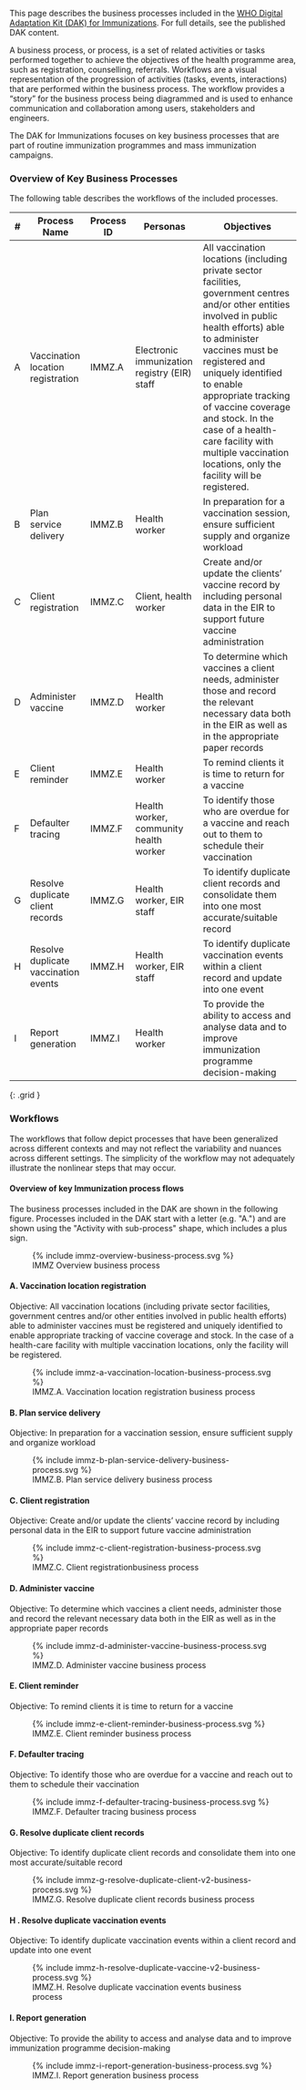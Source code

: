 This page describes the business processes included in the [WHO Digital
Adaptation Kit (DAK) for Immunizations](https://worldhealthorganization.github.io/smart-dak-immz/index.html). 
For full details, see the published DAK content.

A business process, or process, is a set of related activities or tasks 
performed together to achieve the objectives of the health programme area, 
such as registration, counselling, referrals. Workflows are a visual 
representation of the progression of activities (tasks, events, interactions) 
that are performed within the business process. The workflow provides a “story” 
for the business process being diagrammed and is used to enhance communication 
and collaboration among users, stakeholders and engineers.

The DAK for Immunizations focuses on key business processes that are
part of routine immunization programmes and mass immunization
campaigns.

### Overview of Key Business Processes 
The following table describes the workflows of the included processes. 

|    # | Process Name | Process ID | Personas | Objectives |
|---|---|---|---|---|
| A | Vaccination location registration  | IMMZ.A | Electronic immunization registry (EIR) staff | All vaccination locations (including private sector facilities, government centres and/or other entities involved in public health efforts) able to administer vaccines must be registered and uniquely identified to enable appropriate tracking of vaccine coverage and stock. In the case of a health-care facility with multiple vaccination locations, only the facility will be registered. |
| B | Plan service delivery  | IMMZ.B | Health worker | In preparation for a vaccination session, ensure sufficient supply and organize workload  |
| C | Client registration | IMMZ.C | Client, health worker | Create and/or update the clients’ vaccine record by including personal data in the EIR to support future vaccine administration |
| D | Administer vaccine  | IMMZ.D | Health worker | To determine which vaccines a client needs, administer those and record the relevant necessary data both in the EIR as well as in the appropriate paper records |
| E | Client reminder  | IMMZ.E | Health worker | To remind clients it is time to return for a vaccine |
| F | Defaulter tracing  | IMMZ.F | Health worker, community health worker | To identify those who are overdue for a vaccine and reach out to them to schedule their vaccination |
| G | Resolve duplicate client records  | IMMZ.G | Health worker, EIR staff | To identify duplicate client records and consolidate them into one most accurate/suitable record |
| H  | Resolve duplicate vaccination events  | IMMZ.H | Health worker, EIR staff | To identify duplicate vaccination events within a client record and update into one event |
| I | Report generation  | IMMZ.I | Health worker | To provide the ability to access and analyse data and to improve immunization programme decision-making |
{: .grid }

### Workflows
The workflows that follow depict processes that have been generalized across different contexts and may not reflect the variability and nuances across different settings. The simplicity of the workflow may not adequately illustrate the nonlinear steps that may occur.

#### Overview of key Immunization process flows
The business processes included in the DAK are shown in the following figure. Processes included in the DAK start with a letter (e.g. "A.") and are shown using the "Activity with sub-process" shape, which includes a plus sign. 

<figure>
  {% include immz-overview-business-process.svg %}
  <figcaption>IMMZ Overview business process</figcaption> 
</figure>

####  A.  Vaccination location registration  
Objective: All vaccination locations (including private sector facilities, government centres and/or other entities involved in public health efforts) able to administer vaccines must be registered and uniquely identified to enable appropriate tracking of vaccine coverage and stock. In the case of a health-care facility with multiple vaccination locations, only the facility will be registered.

<figure>
  {% include immz-a-vaccination-location-business-process.svg %}
  <figcaption>IMMZ.A. Vaccination location registration business process</figcaption> 
</figure>


####  B.  Plan service delivery  
Objective: In preparation for a vaccination session, ensure sufficient supply and organize workload 

<figure>
  {% include immz-b-plan-service-delivery-business-process.svg %}
  <figcaption>IMMZ.B. Plan service delivery business process</figcaption> 
</figure>


####  C.  Client registration 
Objective: Create and/or update the clients’ vaccine record by including personal data in the EIR to support future vaccine administration

<figure>
  {% include immz-c-client-registration-business-process.svg %}
  <figcaption>IMMZ.C. Client registrationbusiness process</figcaption> 
</figure>


####  D.  Administer vaccine  
Objective: To determine which vaccines a client needs, administer those and record the relevant necessary data both in the EIR as well as in the appropriate paper records

<figure>
  {% include immz-d-administer-vaccine-business-process.svg %}
  <figcaption>IMMZ.D. Administer vaccine business process</figcaption> 
</figure>


####  E.  Client reminder  
Objective: To remind clients it is time to return for a vaccine

<figure>
  {% include immz-e-client-reminder-business-process.svg %}
  <figcaption>IMMZ.E. Client reminder business process</figcaption> 
</figure>


####  F.  Defaulter tracing  
Objective: To identify those who are overdue for a vaccine and reach out to them to schedule their vaccination

<figure>
  {% include immz-f-defaulter-tracing-business-process.svg %}
  <figcaption>IMMZ.F. Defaulter tracing business process</figcaption> 
</figure>


####  G.  Resolve duplicate client records  
Objective: To identify duplicate client records and consolidate them into one most accurate/suitable record

<figure>
  {% include immz-g-resolve-duplicate-client-v2-business-process.svg %}
  <figcaption>IMMZ.G. Resolve duplicate client records business process</figcaption> 
</figure>


####  H .  Resolve duplicate vaccination events  
Objective: To identify duplicate vaccination events within a client record and update into one event

<figure>
  {% include immz-h-resolve-duplicate-vaccine-v2-business-process.svg %}
  <figcaption>IMMZ.H. Resolve duplicate vaccination events business process</figcaption> 
</figure>


####  I.  Report generation  
Objective: To provide the ability to access and analyse data and to improve immunization programme decision-making

<figure>
  {% include immz-i-report-generation-business-process.svg %}
  <figcaption>IMMZ.I. Report generation business process</figcaption> 
</figure>

